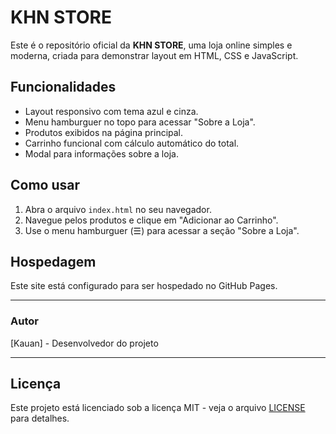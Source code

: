 # KHN STORE

Este é o repositório oficial da **KHN STORE**, uma loja online simples e moderna, criada para demonstrar layout em HTML, CSS e JavaScript.

## Funcionalidades

- Layout responsivo com tema azul e cinza.
- Menu hamburguer no topo para acessar "Sobre a Loja".
- Produtos exibidos na página principal.
- Carrinho funcional com cálculo automático do total.
- Modal para informações sobre a loja.

## Como usar

1. Abra o arquivo `index.html` no seu navegador.
2. Navegue pelos produtos e clique em "Adicionar ao Carrinho".
3. Use o menu hamburguer (☰) para acessar a seção "Sobre a Loja".

## Hospedagem

Este site está configurado para ser hospedado no GitHub Pages.

---

### Autor

[Kauan] - Desenvolvedor do projeto

---

## Licença

Este projeto está licenciado sob a licença MIT - veja o arquivo [LICENSE](LICENSE) para detalhes.
